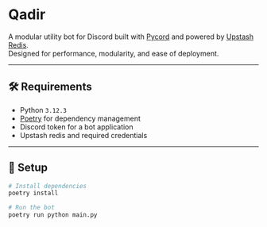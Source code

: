 # Qadir

A modular utility bot for Discord built with [Pycord](https://docs.pycord.dev/) and powered by [Upstash Redis](https://upstash.com/).  
Designed for performance, modularity, and ease of deployment.

---

## 🛠 Requirements

-   Python `3.12.3`
-   [Poetry](https://python-poetry.org/) for dependency management
-   Discord token for a bot application
-   Upstash redis and required credentials

---

## 🚀 Setup

```bash
# Install dependencies
poetry install

# Run the bot
poetry run python main.py
```
